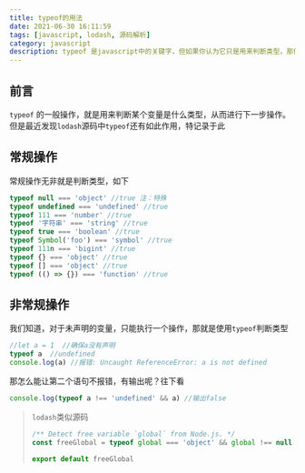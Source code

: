 ```yaml
---
title: typeof的用法
date: 2021-06-30 16:11:59
tags: [javascript, lodash, 源码解析]
category: javascript
description: typeof 是javascript中的关键字，但如果你认为它只是用来判断类型，那你可就大错特错了
---
```

## 前言
`typeof` 的一般操作，就是用来判断某个变量是什么类型，从而进行下一步操作。但是最近发现`lodash`源码中`typeof`还有如此作用，特记录于此

## 常规操作
常规操作无非就是判断类型，如下
```js
typeof null === 'object' //true 注：特殊
typeof undefined === 'undefined' //true
typeof 111 === 'number' //true
typeof '字符串' === 'string' //true
typeof true === 'boolean' //true
typeof Symbol('foo') === 'symbol' //true
typeof 111n === 'bigint' //true
typeof {} === 'object' //true
typeof [] === 'object' //true
typeof (() => {}) === 'function' //true
```
## 非常规操作
我们知道，对于未声明的变量，只能执行一个操作，那就是使用`typeof`判断类型
```js
//let a = 1  //确保a没有声明
typeof a  //undefined
console.log(a) //报错: Uncaught ReferenceError: a is not defined
```
那怎么能让第二个语句不报错，有输出呢？往下看
```js
console.log(typeof a !== 'undefined' && a) //输出false
```
> `lodash`类似源码
>
> ```js
> /** Detect free variable `global` from Node.js. */
> const freeGlobal = typeof global === 'object' && global !== null && global.Object === Object && global
> 
> export default freeGlobal
> ```

